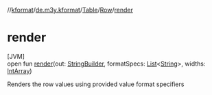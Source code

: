 //[kformat](../../../../index.md)/[de.m3y.kformat](../../index.md)/[Table](../index.md)/[Row](index.md)/[render](render.md)

# render

[JVM]\
open fun [render](render.md)(out: [StringBuilder](https://kotlinlang.org/api/latest/jvm/stdlib/kotlin.text/-string-builder/index.html), formatSpecs: [List](https://kotlinlang.org/api/latest/jvm/stdlib/kotlin.collections/-list/index.html)&lt;[String](https://kotlinlang.org/api/latest/jvm/stdlib/kotlin/-string/index.html)&gt;, widths: [IntArray](https://kotlinlang.org/api/latest/jvm/stdlib/kotlin/-int-array/index.html))

Renders the row values using provided value format specifiers

